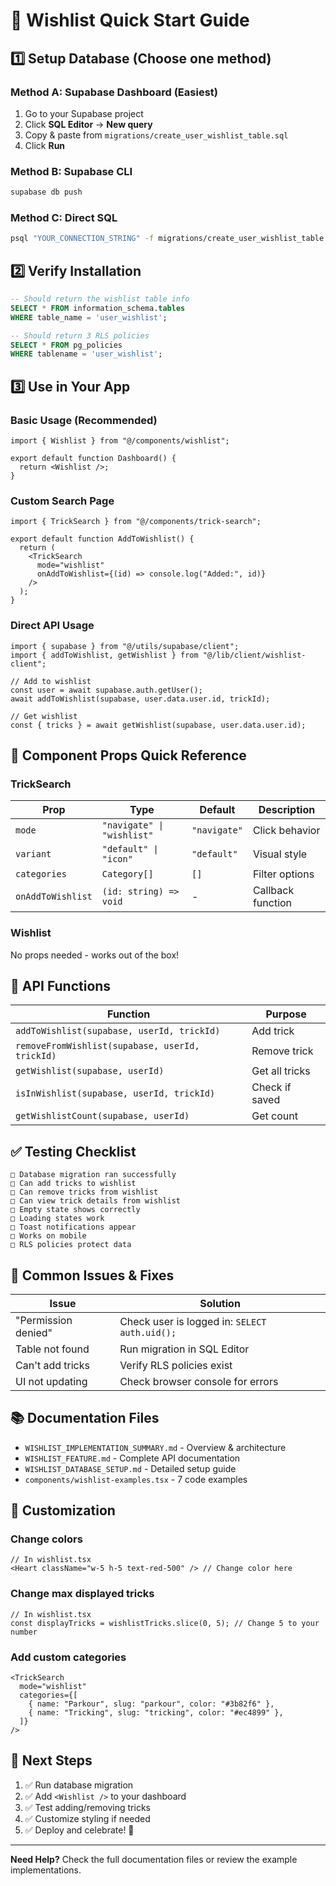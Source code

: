 # 🚀 Wishlist Quick Start Guide

## 1️⃣ Setup Database (Choose one method)

### Method A: Supabase Dashboard (Easiest)

1. Go to your Supabase project
2. Click **SQL Editor** → **New query**
3. Copy & paste from `migrations/create_user_wishlist_table.sql`
4. Click **Run**

### Method B: Supabase CLI

```bash
supabase db push
```

### Method C: Direct SQL

```bash
psql "YOUR_CONNECTION_STRING" -f migrations/create_user_wishlist_table.sql
```

## 2️⃣ Verify Installation

```sql
-- Should return the wishlist table info
SELECT * FROM information_schema.tables
WHERE table_name = 'user_wishlist';

-- Should return 3 RLS policies
SELECT * FROM pg_policies
WHERE tablename = 'user_wishlist';
```

## 3️⃣ Use in Your App

### Basic Usage (Recommended)

```tsx
import { Wishlist } from "@/components/wishlist";

export default function Dashboard() {
  return <Wishlist />;
}
```

### Custom Search Page

```tsx
import { TrickSearch } from "@/components/trick-search";

export default function AddToWishlist() {
  return (
    <TrickSearch
      mode="wishlist"
      onAddToWishlist={(id) => console.log("Added:", id)}
    />
  );
}
```

### Direct API Usage

```tsx
import { supabase } from "@/utils/supabase/client";
import { addToWishlist, getWishlist } from "@/lib/client/wishlist-client";

// Add to wishlist
const user = await supabase.auth.getUser();
await addToWishlist(supabase, user.data.user.id, trickId);

// Get wishlist
const { tricks } = await getWishlist(supabase, user.data.user.id);
```

## 🎯 Component Props Quick Reference

### TrickSearch

| Prop              | Type                       | Default      | Description       |
| ----------------- | -------------------------- | ------------ | ----------------- |
| `mode`            | `"navigate" \| "wishlist"` | `"navigate"` | Click behavior    |
| `variant`         | `"default" \| "icon"`      | `"default"`  | Visual style      |
| `categories`      | `Category[]`               | `[]`         | Filter options    |
| `onAddToWishlist` | `(id: string) => void`     | -            | Callback function |

### Wishlist

No props needed - works out of the box!

## 🔑 API Functions

| Function                                        | Purpose        |
| ----------------------------------------------- | -------------- |
| `addToWishlist(supabase, userId, trickId)`      | Add trick      |
| `removeFromWishlist(supabase, userId, trickId)` | Remove trick   |
| `getWishlist(supabase, userId)`                 | Get all tricks |
| `isInWishlist(supabase, userId, trickId)`       | Check if saved |
| `getWishlistCount(supabase, userId)`            | Get count      |

## ✅ Testing Checklist

```
□ Database migration ran successfully
□ Can add tricks to wishlist
□ Can remove tricks from wishlist
□ Can view trick details from wishlist
□ Empty state shows correctly
□ Loading states work
□ Toast notifications appear
□ Works on mobile
□ RLS policies protect data
```

## 🐛 Common Issues & Fixes

| Issue               | Solution                                      |
| ------------------- | --------------------------------------------- |
| "Permission denied" | Check user is logged in: `SELECT auth.uid();` |
| Table not found     | Run migration in SQL Editor                   |
| Can't add tricks    | Verify RLS policies exist                     |
| UI not updating     | Check browser console for errors              |

## 📚 Documentation Files

- `WISHLIST_IMPLEMENTATION_SUMMARY.md` - Overview & architecture
- `WISHLIST_FEATURE.md` - Complete API documentation
- `WISHLIST_DATABASE_SETUP.md` - Detailed setup guide
- `components/wishlist-examples.tsx` - 7 code examples

## 🎨 Customization

### Change colors

```tsx
// In wishlist.tsx
<Heart className="w-5 h-5 text-red-500" /> // Change color here
```

### Change max displayed tricks

```tsx
// In wishlist.tsx
const displayTricks = wishlistTricks.slice(0, 5); // Change 5 to your number
```

### Add custom categories

```tsx
<TrickSearch
  mode="wishlist"
  categories={[
    { name: "Parkour", slug: "parkour", color: "#3b82f6" },
    { name: "Tricking", slug: "tricking", color: "#ec4899" },
  ]}
/>
```

## 🚀 Next Steps

1. ✅ Run database migration
2. ✅ Add `<Wishlist />` to your dashboard
3. ✅ Test adding/removing tricks
4. ✅ Customize styling if needed
5. ✅ Deploy and celebrate! 🎉

---

**Need Help?** Check the full documentation files or review the example implementations.
